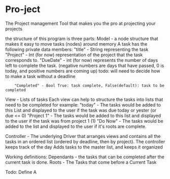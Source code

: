 # Pro-ject 
The Project management Tool that makes you the pro at projecting your projects

the structure of this program is three parts:
Model - a node structure that makes it easy to move tasks (nodes) around memory
    A task has the following private data members:
        "title" - String representing the task
        "Project" - Int (for now) representation of the project that the task corresponds to.
        "DueDate" - int (for now) represents the number of days left to complete the task.
            (negative numbers are days that have passed, 0 is today, and positive numbers are coming up)
            todo: will need to decide how to make a task without a deadline

        "Completed" - Bool True: task complete, False(default): task to be completed


View - Lists of tasks
    Each view can help to structure the tasks into lists that need to be completed for example:
    "today"
        - The tasks would be added to this List and displayed to the user if the task was due today or yester (or due <= 0)
    "Project 1"
        - The tasks would be added to this list and displayed to the user if the task was from project 1 (1)
    "Do Now"
        - The tasks would be added to the list and displayed to the user if it's roots are complete.


Controller - The underlying Driver that arranges views and contains all the tasks in an ordered list (ordered by deadline, then by project).
    The controller keeps track of the day
    Adds tasks to the master list, and keeps it organized


Working definitions:
Dependants - the tasks that can be completed after the current task is done.
Roots - The Tasks that come before a Current Task

Todo:
Define A